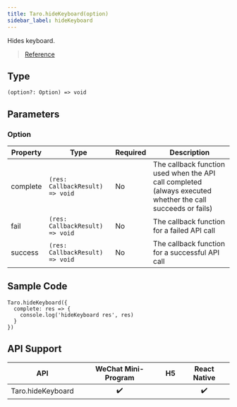 ```yaml
---
title: Taro.hideKeyboard(option)
sidebar_label: hideKeyboard
---
```


Hides keyboard.

> [Reference](https://developers.weixin.qq.com/minigame/en/dev/api/ui/keyboard/wx.hideKeyboard.html)

## Type

```tsx
(option?: Option) => void
```

## Parameters

### Option

<table>
  <thead>
    <tr>
      <th>Property</th>
      <th>Type</th>
      <th style={{ textAlign: "center"}}>Required</th>
      <th>Description</th>
    </tr>
  </thead>
  <tbody>
    <tr>
      <td>complete</td>
      <td><code>(res: CallbackResult) =&gt; void</code></td>
      <td style={{ textAlign: "center"}}>No</td>
      <td>The callback function used when the API call completed (always executed whether the call succeeds or fails)</td>
    </tr>
    <tr>
      <td>fail</td>
      <td><code>(res: CallbackResult) =&gt; void</code></td>
      <td style={{ textAlign: "center"}}>No</td>
      <td>The callback function for a failed API call</td>
    </tr>
    <tr>
      <td>success</td>
      <td><code>(res: CallbackResult) =&gt; void</code></td>
      <td style={{ textAlign: "center"}}>No</td>
      <td>The callback function for a successful API call</td>
    </tr>
  </tbody>
</table>

## Sample Code

```tsx
Taro.hideKeyboard({
  complete: res => {
    console.log('hideKeyboard res', res)
  }
})
```

## API Support

| API | WeChat Mini-Program | H5 | React Native |
| :---: | :---: | :---: | :---: |
| Taro.hideKeyboard | ✔️ |  | ✔️ |
